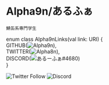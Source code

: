 # Alpha9n/あるふぁ

`鯖缶系専門学生`


enum class Alpha9nLinks(val link: URI) {  
    GITHUB(![Alpha9n](https://github.com/Alpha9n)),  
    TWITTER(![Alpha8n](https://twitter.com/Alpha8n)),  
    DISCORD(![あるーふぁ#4680](https://discord.gg/user/あるーふぁ#4680))  
}  

![Twitter Follow](https://img.shields.io/twitter/follow/Alpha8n?style=for-the-badge)
![Discord](https://img.shields.io/badge/Discord-%E3%81%82%E3%82%8B%E3%81%B5%E3%81%81%234044-blue?style=for-the-badge&logo=discord)
<!--
**Alpha9n/Alpha9n** is a ✨ _special_ ✨ repository because its `README.md` (this file) appears on your GitHub profile.

Here are some ideas to get you started:

- 🔭 I’m currently working on ...
- 🌱 I’m currently learning ...
- 👯 I’m looking to collaborate on ...
- 🤔 I’m looking for help with ...
- 💬 Ask me about ...
- 📫 How to reach me: ...
- 😄 Pronouns: ...
- ⚡ Fun fact: ...
-->
